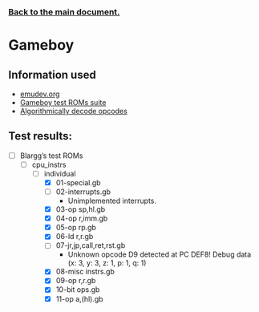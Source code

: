 ### [Back to the main document.](../README.md)

# Gameboy

## Information used

- [emudev.org](https://emudev.org/)
- [Gameboy test ROMs suite](https://github.com/c-sp/gameboy-test-roms)
- [Algorithmically decode opcodes](https://gb-archive.github.io/salvage/decoding_gbz80_opcodes/Decoding%20Gamboy%20Z80%20Opcodes.html)

## Test results:

- [ ] Blargg’s test ROMs
    - [ ] cpu_instrs
        - [ ] individual
            - [x] 01-special.gb
            - [ ] 02-interrupts.gb
                - Unimplemented interrupts.
            - [x] 03-op sp,hl.gb
            - [x] 04-op r,imm.gb
            - [x] 05-op rp.gb
            - [x] 06-ld r,r.gb
            - [ ] 07-jr,jp,call,ret,rst.gb
                - Unknown opcode D9 detected at PC DEF8! Debug data (x: 3, y: 3, z: 1, p: 1, q: 1)
            - [x] 08-misc instrs.gb
            - [x] 09-op r,r.gb
            - [x] 10-bit ops.gb
            - [x] 11-op a,(hl).gb
